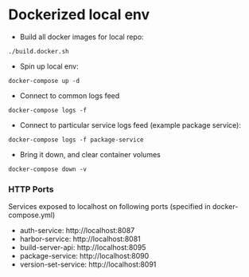 # Dockerized local env

* Build all docker images for local repo:

```
./build.docker.sh
```

* Spin up local env:
```
docker-compose up -d
```

* Connect to common logs feed
```
docker-compose logs -f
```

* Connect to particular service logs feed (example package service):
```
docker-compose logs -f package-service
```

* Bring it down, and clear container volumes
```
docker-compose down -v
```

### HTTP Ports
Services exposed to localhost on following ports (specified in docker-compose.yml)
* auth-service: http://localhost:8087
* harbor-service: http://localhost:8081
* build-server-api: http://localhost:8095
* package-service: http://localhost:8090
* version-set-service: http://localhost:8091

